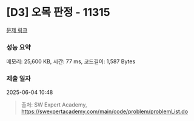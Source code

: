 # [D3] 오목 판정 - 11315 

[문제 링크](https://swexpertacademy.com/main/code/problem/problemDetail.do?contestProbId=AXaSUPYqPYMDFASQ) 

### 성능 요약

메모리: 25,600 KB, 시간: 77 ms, 코드길이: 1,587 Bytes

### 제출 일자

2025-06-04 10:48



> 출처: SW Expert Academy, https://swexpertacademy.com/main/code/problem/problemList.do